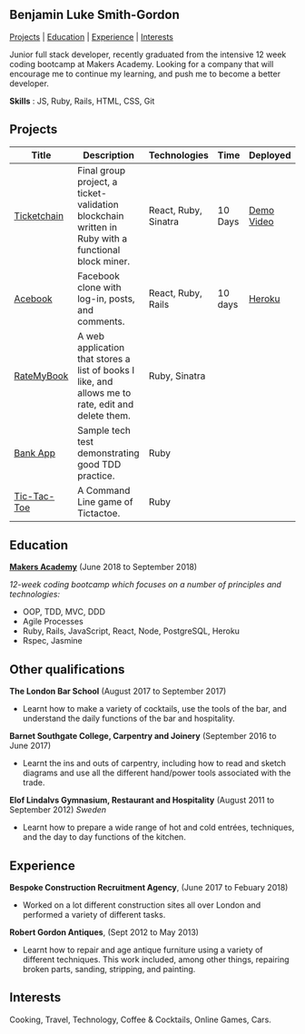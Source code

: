 ## Benjamin Luke Smith-Gordon

[Projects](#projects) | [Education](#education) | [Experience](#experience) | [Interests](#interests)


Junior full stack developer, recently graduated from the intensive 12 week coding bootcamp at Makers Academy. Looking for a company that will encourage me to continue my learning, and push me to become a better developer.


**Skills** : JS, Ruby, Rails, HTML, CSS, Git

## Projects

Title  | Description                              | Technologies  | Time    | Deployed  |
------ | ------------------------------    | ------------- | ------- | --------- |
[Ticketchain](https://github.com/Ben-893/ticketchain) | Final group project, a ticket-validation blockchain written in Ruby with a functional block miner. | React, Ruby, Sinatra | 10 Days | [Demo Video](https://vimeo.com/287794015)
[Acebook](https://github.com/Ben-893/acebook-nice-team) | Facebook clone with log-in, posts, and comments. | React, Ruby, Rails | 10 days | [Heroku](http://acebook-frontend.herokuapp.com/) 
[RateMyBook](https://github.com/Ben-893/RateMyBook) | A web application that stores a list of books I like, and allows me to rate, edit and delete them. | Ruby, Sinatra | |
[Bank App](https://github.com/Ben-893/bank_app) | Sample tech test demonstrating good TDD practice. | Ruby | |
[Tic-Tac-Toe](https://github.com/Ben-893/tic-tac-toe) | A Command Line game of Tictactoe. | Ruby | |


## Education

**[Makers Academy](http://www.makersacademy.com/curriculum/)** (June 2018 to September 2018)

*12-week coding bootcamp which focuses on a number of principles and technologies:*

- OOP, TDD, MVC, DDD
- Agile Processes
- Ruby, Rails, JavaScript, React, Node, PostgreSQL, Heroku
- Rspec, Jasmine


## Other qualifications

**The London Bar School** (August 2017 to September 2017)

- Learnt how to make a variety of cocktails, use the tools of the bar, and understand the daily functions of the bar and hospitality. 

**Barnet Southgate College, Carpentry and Joinery** (September 2016 to June 2017)

- Learnt the ins and outs of carpentry, including how to read and sketch diagrams and use all the different hand/power tools associated with the trade.

**Elof Lindalvs Gymnasium, Restaurant and Hospitality** (August 2011 to September 2012)
*Sweden*
- Learnt how to prepare a wide range of hot and cold entrées, techniques, and the day to day functions of the kitchen.

## Experience

**Bespoke Construction Recruitment Agency**, (June 2017 to Febuary 2018)

- Worked on a lot different construction sites all over London and performed a variety of different tasks.

**Robert Gordon Antiques**, (Sept 2012 to May 2013)   

- Learnt how to repair and age antique furniture using a variety of different techniques. This work included, among other things, repairing broken parts, sanding, stripping, and painting.

## Interests

Cooking, Travel, Technology, Coffee & Cocktails, Online Games, Cars.


  
 

